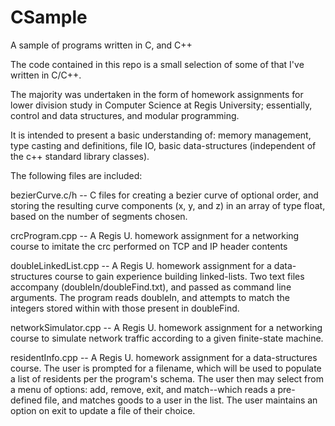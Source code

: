 # CSample
A sample of programs written in C, and C++

The code contained in this repo is a small selection of some of that I've written in C/C++.

The majority was undertaken in the form of homework assignments for lower division
study in Computer Science at Regis University; essentially, control and data structures, and 
modular programming.

It is intended to present a basic understanding of: memory management, type casting and definitions,
file IO, basic data-structures (independent of the c++ standard library classes).

The following files are included:

bezierCurve.c/h      -- C files for creating a bezier curve of optional order, and storing the resulting curve components (x, y, and z) in an array of type float, based on the number of segments chosen.

crcProgram.cpp       -- A Regis U. homework assignment for a networking course to imitate the crc performed on TCP and IP header contents

doubleLinkedList.cpp -- A Regis U. homework assignment for a data-structures course to gain experience building linked-lists. Two text files accompany (doubleIn/doubleFind.txt), and passed as command line arguments. The program reads doubleIn, and attempts to match the integers stored within with those present in doubleFind.

networkSimulator.cpp -- A Regis U. homework assignment for a networking course to simulate network traffic according to a given finite-state machine.

residentInfo.cpp     -- A Regis U. homework assignment for a data-structures course. The user is prompted for a filename, which will be used to populate a list of residents per the program's schema. The user then may select from a menu of options: add, remove, exit, and match--which reads a pre-defined file, and matches goods to a user in the list. The user maintains an option on exit to update a file of their choice.
